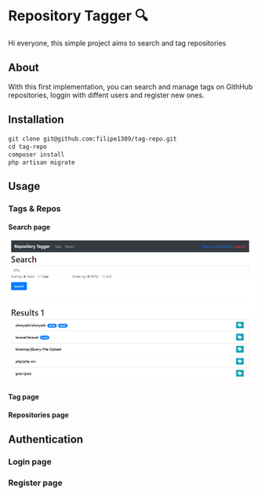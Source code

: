 
# Repository Tagger 🔍

Hi everyone, this simple project aims to search and tag repositories

## About

With this first implementation, you can search and manage tags on GithHub repositories, loggin with diffent users and register new ones.

## Installation
```
git clone git@github.com:filipe1309/tag-repo.git
cd tag-repo
composer install
php artisan migrate
```

## Usage

### Tags & Repos

#### Search page
![Search page](resources/imgs/search.png)

#### Tag page

#### Repositories page

## Authentication

### Login page

### Register page
